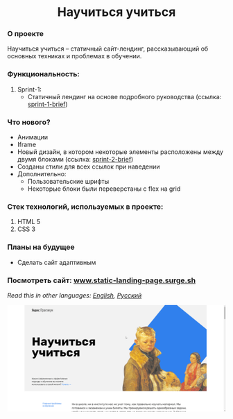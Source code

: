 <h1 align="center">Научиться учиться</h1>

### О проекте
Научиться учиться &ndash; статичный сайт-лендинг, рассказывающий об основных техниках и проблемах в обучении.
### Функциональность: 
1. Sprint-1:
    * Статичный лендинг на основе подробного руководства (ссылка: [sprint-1-brief](./sprint-1/sprint-1-brief.pdf)) 
### Что нового?
  * Анимации
  * Iframe
  * Новый дизайн, в котором некоторые элементы расположены между двумя блоками (ссылка: [sprint-2-brief](sprint-2/sprint-2-brief.pdf))
  * Созданы стили для всех ссылок при наведении
  * Дополнительно:
      * Пользовательские шрифты
      * Некоторые блоки были переверстаны с flex на grid

### Стек технологий, используемых в проекте:
1. HTML 5
2. CSS 3
### Планы на будущее
   * Сделать сайт адаптивным
### Посмотреть сайт: www.static-landing-page.surge.sh
*Read this in other languages: [English](README.md), [Русский](README.ru.md)*

<img src="https://github.com/quis0/my-portfolio/blob/master/images/sprint-2-example.gif" alt="" >
